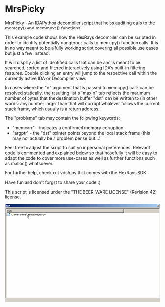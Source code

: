 # MrsPicky

MrsPicky - An IDAPython decompiler script that helps auditing calls
to the memcpy() and memmove() functions.

This example code shows how the HexRays decompiler can be scripted in
order to identify potentially dangerous calls to memcpy() function calls.
It is in no way meant to be a fully working script covering all possible
use cases but just a few instead.

It will display a list of identified calls that can be and is meant to
be searched, sorted and filtered interactively using IDA's built-in
filtering features. Double clicking an entry will jump to the respective
call within the currently active IDA or Decompiler view.

In cases where the "n" argument that is passed to memcpy() calls can be
resolved statically, the resulting list's "max n" tab reflects the maximum
number of bytes that the destination buffer "dst" can be written to (in
other words: any number larger than that will corrupt whatever follows
the current stack frame, which usually is a return address.

The "problems" tab may contain the following keywords:

  * "memcorr" - indicates a confirmed memory corruption
  * "argptr"  - the "dst" pointer points beyond the local stack frame
                (this may not actually be a problem per se but...)

Feel free to adjust the script to suit your personal preferences.
Relevant code is commented and explained below so that hopefully it will
be easy to adapt the code to cover more use-cases as well as further
functions such as malloc() whatsoever.

For further help, check out vds5.py that comes with the HexRays SDK.

Have fun and don't forget to share your code :)

This script is licensed under the "THE BEER-WARE LICENSE" (Revision 42) license.

![mrspicky animated gif](/rsrc/picky.gif?raw=true)